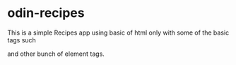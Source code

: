 # odin-recipes
This is a simple Recipes app using basic of html only with some of the basic tags such 
<!-- <p>, <a> <ul> , <ol> , <em> , <strong>  --> and other bunch of element tags.